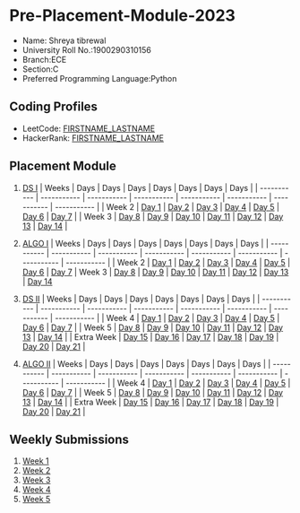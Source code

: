 # Pre-Placement-Module-2023

- Name: Shreya tibrewal
- University Roll No.:1900290310156
- Branch:ECE
- Section:C
- Preferred Programming Language:Python

## Coding Profiles
- LeetCode: [FIRSTNAME_LASTNAME](https://leetcode.com/shrey_28/)
- HackerRank: [FIRSTNAME_LASTNAME](https://www.hackerrank.com/shreya_1923ec111)

## Placement Module
1. [DS I](https://github.com/shreya555/Pre-Placement-Module-2023/tree/main/DS%20I)
    | Weeks | Days | Days | Days | Days | Days | Days | Days |
    | ----------- | ----------- | ----------- | ----------- | ----------- | ----------- | ----------- | ----------- | 
    | Week 2 | [Day 1](https://github.com/shreya555/Pre-Placement-Module-2023/tree/main/DS%20I/Day%201) | [Day 2](https://github.com/shreya555/Pre-Placement-Module-2023/tree/main/DS%20I/Day%202) | [Day 3](https://github.com/shreya555/Pre-Placement-Module-2023/tree/main/DS%20I/Day%203) | [Day 4](https://github.com/shreya555/Pre-Placement-Module-2023/tree/main/DS%20I/Day%204) | [Day 5](https://github.com/shreya555/Pre-Placement-Module-2023/tree/main/DS%20I/Day%205) | [Day 6](https://github.com/shreya555/Pre-Placement-Module-2023/tree/main/DS%20I/Day%206) | [Day 7](https://github.com/shreya555/Pre-Placement-Module-2023/tree/main/DS%20I/Day%207) |
    | Week 3 | [Day 8](https://github.com/shreya555/Pre-Placement-Module-2023/tree/main/DS%20I/Day%208) | [Day 9](https://github.com/shreya555/Pre-Placement-Module-2023/tree/main/DS%20I/Day%209) | [Day 10](https://github.com/shreya555/Pre-Placement-Module-2023/tree/main/DS%20I/Day%2010) | [Day 11](https://github.com/shreya555/Pre-Placement-Module-2023/tree/main/DS%20I/Day%2011) | [Day 12](https://github.com/shreya555/Pre-Placement-Module-2023/tree/main/DS%20I/Day%2012) | [Day 13](https://github.com/shreya555/Pre-Placement-Module-2023/tree/main/DS%20I/Day%2013) | [Day 14](https://github.com/shreya555/Pre-Placement-Module-2023/tree/main/DS%20I/Day%2014) |
    
2. [ALGO I](https://github.com/shreya555/Pre-Placement-Module-2023/tree/main/ALGO%20I)
    | Weeks | Days | Days | Days | Days | Days | Days | Days |
    | ----------- | ----------- | ----------- | ----------- | ----------- | ----------- | ----------- | ----------- |
    | Week 2 | [Day 1](https://github.com/shreya555/Pre-Placement-Module-2023/tree/main/ALGO%20I/Day%201) | [Day 2](https://github.com/shreya555/Pre-Placement-Module-2023/tree/main/ALGO%20I/Day%202) | [Day 3](https://github.com/shreya555/Pre-Placement-Module-2023/tree/main/ALGO%20I/Day%203) | [Day 4](https://github.com/shreya555/Pre-Placement-Module-2023/tree/main/ALGO%20I/Day%204) | [Day 5](https://github.com/shreya555/Pre-Placement-Module-2023/tree/main/ALGO%20I/Day%205) | [Day 6](https://github.com/shreya555/Pre-Placement-Module-2023/tree/main/ALGO%20I/Day%206) | [Day 7](https://github.com/shreya555/Pre-Placement-Module-2023/tree/main/ALGO%20I/Day%207) |
Week 3 | [Day 8](https://github.com/shreya555/Pre-Placement-Module-2023/tree/main/ALGO%20I/Day%208) | [Day 9](https://github.com/shreya555/Pre-Placement-Module-2023/tree/main/ALGO%20I/Day%209) | [Day 10](https://github.com/shreya555/Pre-Placement-Module-2023/tree/main/ALGO%20I/Day%2010) | [Day 11](https://github.com/shreya555/Pre-Placement-Module-2023/tree/main/ALGO%20I/Day%2011) | [Day 12](https://github.com/shreya555/Pre-Placement-Module-2023/tree/main/ALGO%20I/Day%2012) | [Day 13](https://github.com/shreya555/Pre-Placement-Module-2023/tree/main/ALGO%20I/Day%2013) | [Day 14](https://github.com/shreya555/Pre-Placement-Module-2023/tree/main/ALGO%20I/Day%2014)  
    
3. [DS II](https://github.com/shreya555/Pre-Placement-Module-2023/tree/main/DS%20II)
    | Weeks | Days | Days | Days | Days | Days | Days | Days |
    | ----------- | ----------- | ----------- | ----------- | ----------- | ----------- | ----------- | ----------- |
    | Week 4 | [Day 1](https://github.com/shreya555/Pre-Placement-Module-2023/tree/main/DS%20II/Day%201) | [Day 2](https://github.com/shreya555/Pre-Placement-Module-2023/tree/main/DS%20II/Day%202) | [Day 3](https://github.com/shreya555/Pre-Placement-Module-2023/tree/main/DS%20II/Day%203) | [Day 4](https://github.com/shreya555/Pre-Placement-Module-2023/tree/main/DS%20II/Day%204) | [Day 5](https://github.com/shreya555/Pre-Placement-Module-2023/tree/main/DS%20II/Day%205) | [Day 6](https://github.com/shreya555/Pre-Placement-Module-2023/tree/main/DS%20II/Day%206) | [Day 7](https://github.com/shreya555/Pre-Placement-Module-2023/tree/main/DS%20II/Day%207) | 
    | Week 5 | [Day 8](https://github.com/shreya555/Pre-Placement-Module-2023/tree/main/DS%20II/Day%208) | [Day 9](https://github.com/shreya555/Pre-Placement-Module-2023/tree/main/DS%20II/Day%209) | [Day 10](https://github.com/shreya555/Pre-Placement-Module-2023/tree/main/DS%20II/Day%2010) | [Day 11](https://github.com/shreya555/Pre-Placement-Module-2023/tree/main/DS%20II/Day%2011) | [Day 12](https://github.com/shreya555/Pre-Placement-Module-2023/tree/main/DS%20II/Day%2012) | [Day 13](https://github.com/shreya555/Pre-Placement-Module-2023/tree/main/DS%20II/Day%2013) | [Day 14](https://github.com/shreya555/Pre-Placement-Module-2023/tree/main/DS%20II/Day%2014) |
    | Extra Week | [Day 15](https://github.com/shreya555/Pre-Placement-Module-2023/tree/main/DS%20II/Day%2015) | [Day 16](https://github.com/shreya555/Pre-Placement-Module-2023/tree/main/DS%20II/Day%2016) | [Day 17](https://github.com/shreya555/Pre-Placement-Module-2023/tree/main/DS%20II/Day%2017) | [Day 18](https://github.com/shreya555/Pre-Placement-Module-2023/tree/main/DS%20II/Day%2018) | [Day 19](https://github.com/shreya555/Pre-Placement-Module-2023/tree/main/DS%20II/Day%2019) | [Day 20](https://github.com/shreya555/Pre-Placement-Module-2023/tree/main/DS%20II/Day%2020) | [Day 21](https://github.com/shreya555/Pre-Placement-Module-2023/tree/main/DS%20II/Day%2021) |
    
4. [ALGO II](https://github.com/shreya555/Pre-Placement-Module-2023/tree/main/ALGO%20II)
    | Weeks | Days | Days | Days | Days | Days | Days | Days |
    | ----------- | ----------- | ----------- | ----------- | ----------- | ----------- | ----------- | ----------- |
    | Week 4 | [Day 1](https://github.com/shreya555/Pre-Placement-Module-2023/tree/main/ALGO%20II/Day%201) | [Day 2](https://github.com/shreya555/Pre-Placement-Module-2023/tree/main/ALGO%20II/Day%202) | [Day 3](https://github.com/shreya555/Pre-Placement-Module-2023/tree/main/ALGO%20II/Day%203) | [Day 4](https://github.com/shreya555/Pre-Placement-Module-2023/tree/main/ALGO%20II/Day%204) | [Day 5](https://github.com/shreya555/Pre-Placement-Module-2023/tree/main/ALGO%20II/Day%205) | [Day 6](https://github.com/shreya555/Pre-Placement-Module-2023/tree/main/ALGO%20II/Day%206) | [Day 7](https://github.com/shreya555/Pre-Placement-Module-2023/tree/main/ALGO%20II/Day%207) |
    | Week 5 | [Day 8](https://github.com/shreya555/Pre-Placement-Module-2023/tree/main/ALGO%20II/Day%208) | [Day 9](https://github.com/shreya555/Pre-Placement-Module-2023/tree/main/ALGO%20II/Day%209) | [Day 10](https://github.com/shreya555/Pre-Placement-Module-2023/tree/main/ALGO%20II/Day%2010) | [Day 11](https://github.com/shreya555/Pre-Placement-Module-2023/tree/main/ALGO%20II/Day%2011) | [Day 12](https://github.com/shreya555/Pre-Placement-Module-2023/tree/main/ALGO%20II/Day%2012) | [Day 13](https://github.com/shreya555/Pre-Placement-Module-2023/tree/main/ALGO%20II/Day%2013) | [Day 14](https://github.com/shreya555/Pre-Placement-Module-2023/tree/main/ALGO%20II/Day%2014) |
    | Extra Week | [Day 15](https://github.com/shreya555/Pre-Placement-Module-2023/tree/main/ALGO%20II/Day%2015) | [Day 16](https://github.com/shreya555/Pre-Placement-Module-2023/tree/main/ALGO%20II/Day%2016) | [Day 17](https://github.com/shreya555/Pre-Placement-Module-2023/tree/main/ALGO%20II/Day%2017) | [Day 18](https://github.com/shreya555/Pre-Placement-Module-2023/tree/main/ALGO%20II/Day%2018) | [Day 19](https://github.com/shreya555/Pre-Placement-Module-2023/tree/main/ALGO%20II/Day%2019) | [Day 20](https://github.com/shreya555/Pre-Placement-Module-2023/tree/main/ALGO%20II/Day%2020) | [Day 21](https://github.com/shreya555/Pre-Placement-Module-2023/tree/main/ALGO%20II/Day%2021) |

## Weekly Submissions
1. [Week 1](https://github.com/shreya555/Pre-Placement-Module-2023/tree/main/Weekly%20Submissions/Week%201)
2. [Week 2](https://github.com/shreya555/Pre-Placement-Module-2023/tree/main/Weekly%20Submissions/Week%202)
3. [Week 3](https://github.com/shreya555/Pre-Placement-Module-2023/tree/main/Weekly%20Submissions/Week%203)
4. [Week 4](https://github.com/shreya555/Pre-Placement-Module-2023/tree/main/Weekly%20Submissions/Week%204)
5. [Week 5](https://github.com/shreya555/Pre-Placement-Module-2023/tree/main/Weekly%20Submissions/Week%205)
